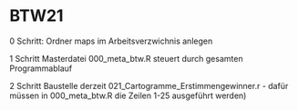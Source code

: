 # BTW21

0 Schritt:
Ordner maps im Arbeitsverzwichnis anlegen

1 Schritt
Masterdatei 000_meta_btw.R steuert durch gesamten Programmablauf

2 Schritt
Baustelle derzeit 021_Cartogramme_Erstimmengewinner.r - dafür müssen in 000_meta_btw.R die Zeilen 1-25 ausgeführt werden)


